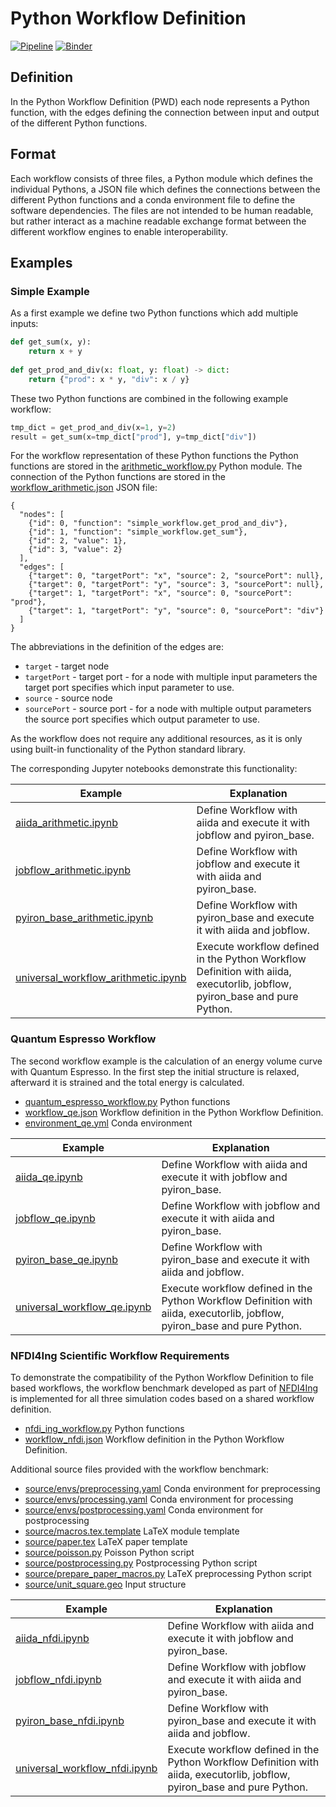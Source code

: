 # Python Workflow Definition
[![Pipeline](https://github.com/pyiron-dev/python-workflow-definition/actions/workflows/pipeline.yml/badge.svg)](https://github.com/pyiron-dev/python-workflow-definition/actions/workflows/pipeline.yml)
[![Binder](https://mybinder.org/badge_logo.svg)](https://mybinder.org/v2/gh/pyiron-dev/python-workflow-definition/HEAD)

## Definition
In the Python Workflow Definition (PWD) each node represents a Python function, with the edges defining the connection 
between input and output of the different Python functions. 

## Format
Each workflow consists of three files, a Python module which defines the individual Pythons, a JSON file which defines
the connections between the different Python functions and a conda environment file to define the software dependencies.
The files are not intended to be human readable, but rather interact as a machine readable exchange format between the 
different workflow engines to enable interoperability. 

## Examples
### Simple Example 
As a first example we define two Python functions which add multiple inputs: 
```python
def get_sum(x, y):
    return x + y
    
def get_prod_and_div(x: float, y: float) -> dict:
    return {"prod": x * y, "div": x / y}
```
These two Python functions are combined in the following example workflow:
```python
tmp_dict = get_prod_and_div(x=1, y=2)
result = get_sum(x=tmp_dict["prod"], y=tmp_dict["div"])
```
For the workflow representation of these Python functions the Python functions are stored in the [arithmetic_workflow.py](example_workflows/arithmetic/arithmetic_workflow.py)
Python module. The connection of the Python functions are stored in the [workflow_arithmetic.json](example_workflows/arithmetic/workflow.json) 
JSON file:
```
{
  "nodes": [
    {"id": 0, "function": "simple_workflow.get_prod_and_div"},
    {"id": 1, "function": "simple_workflow.get_sum"},
    {"id": 2, "value": 1},
    {"id": 3, "value": 2}
  ],
  "edges": [
    {"target": 0, "targetPort": "x", "source": 2, "sourcePort": null},
    {"target": 0, "targetPort": "y", "source": 3, "sourcePort": null},
    {"target": 1, "targetPort": "x", "source": 0, "sourcePort": "prod"},
    {"target": 1, "targetPort": "y", "source": 0, "sourcePort": "div"}
  ]
}
```
The abbreviations in the definition of the edges are:
* `target` - target node 
* `targetPort` - target port - for a node with multiple input parameters the target port specifies which input parameter to use.
* `source` - source node 
* `sourcePort` - source port - for a node with multiple output parameters the source port specifies which output parameter to use.

As the workflow does not require any additional resources, as it is only using built-in functionality of the Python standard 
library.

The corresponding Jupyter notebooks demonstrate this functionality:

| Example                                                                    | Explanation                                                                                                               | 
|----------------------------------------------------------------------------|---------------------------------------------------------------------------------------------------------------------------|
| [aiida_arithmetic.ipynb](example_workflows/arithmetic/aiida.ipynb)                           | Define Workflow with aiida and execute it with jobflow and pyiron_base.                                                   |
| [jobflow_arithmetic.ipynb](example_workflows/arithmetic/jobflow.ipynb)                       | Define Workflow with jobflow and execute it with aiida and pyiron_base.                                                   |
| [pyiron_base_arithmetic.ipynb](example_workflows/arithmetic/pyiron_base.ipynb)               | Define Workflow with pyiron_base and execute it with aiida and jobflow.                                                   |
| [universal_workflow_arithmetic.ipynb](example_workflows/arithmetic/universal_workflow.ipynb) | Execute workflow defined in the Python Workflow Definition with aiida, executorlib, jobflow, pyiron_base and pure Python. |

### Quantum Espresso Workflow
The second workflow example is the calculation of an energy volume curve with Quantum Espresso. In the first step the 
initial structure is relaxed, afterward it is strained and the total energy is calculated. 
* [quantum_espresso_workflow.py](example_workflows/quantum_espresso/quantum_espresso_workflow.py) Python functions 
* [workflow_qe.json](example_workflows/quantum_espresso/workflow.json) Workflow definition in the Python Workflow Definition.
* [environment_qe.yml](example_workflows/quantum_espresso/environment.yml) Conda environment

| Example                                                    | Explanation                                                                                                               | 
|------------------------------------------------------------|---------------------------------------------------------------------------------------------------------------------------|
| [aiida_qe.ipynb](example_workflows/quantum_espresso/aiida.ipynb)                           | Define Workflow with aiida and execute it with jobflow and pyiron_base.                                                   |
| [jobflow_qe.ipynb](example_workflows/quantum_espresso/jobflow.ipynb)                       | Define Workflow with jobflow and execute it with aiida and pyiron_base.                                                   |
| [pyiron_base_qe.ipynb](example_workflows/quantum_espresso/pyiron_base.ipynb)               | Define Workflow with pyiron_base and execute it with aiida and jobflow.                                                   |
| [universal_workflow_qe.ipynb](example_workflows/quantum_espresso/universal_workflow.ipynb) | Execute workflow defined in the Python Workflow Definition with aiida, executorlib, jobflow, pyiron_base and pure Python. |

### NFDI4Ing Scientific Workflow Requirements
To demonstrate the compatibility of the Python Workflow Definition to file based workflows, the workflow benchmark developed as part of [NFDI4Ing](https://github.com/BAMresearch/NFDI4IngScientificWorkflowRequirements)
is implemented for all three simulation codes based on a shared workflow definition. 
* [nfdi_ing_workflow.py](example_workflows/nfdi/nfdi_ing_workflow.py) Python functions 
* [workflow_nfdi.json](example_workflows/nfdi/workflow.json) Workflow definition in the Python Workflow Definition.

Additional source files provided with the workflow benchmark:
* [source/envs/preprocessing.yaml](example_workflows/nfdi/source/envs/preprocessing.yaml) Conda environment for preprocessing
* [source/envs/processing.yaml](example_workflows/nfdi/source/envs/processing.yaml) Conda environment for processing
* [source/envs/postprocessing.yaml](example_workflows/nfdi/source/envs/postprocessing.yaml) Conda environment for postprocessing
* [source/macros.tex.template](example_workflows/nfdi/source/macros.tex.template) LaTeX module template 
* [source/paper.tex](example_workflows/nfdi/source/paper.tex) LaTeX paper template 
* [source/poisson.py](example_workflows/nfdi/source/poisson.py) Poisson Python script 
* [source/postprocessing.py](example_workflows/nfdi/source/postprocessing.py) Postprocessing Python script
* [source/prepare_paper_macros.py](example_workflows/nfdi/source/prepare_paper_macros.py) LaTeX preprocessing Python script
* [source/unit_square.geo](example_workflows/nfdi/source/unit_square.geo) Input structure 

| Example                                                        | Explanation                                                                                                               | 
|----------------------------------------------------------------|---------------------------------------------------------------------------------------------------------------------------|
| [aiida_nfdi.ipynb](example_workflows/nfdi/aiida.ipynb)                           | Define Workflow with aiida and execute it with jobflow and pyiron_base.                                                   |
| [jobflow_nfdi.ipynb](example_workflows/nfdi/jobflow.ipynb)                       | Define Workflow with jobflow and execute it with aiida and pyiron_base.                                                   |
| [pyiron_base_nfdi.ipynb](example_workflows/nfdi/pyiron_base.ipynb)               | Define Workflow with pyiron_base and execute it with aiida and jobflow.                                                   |
| [universal_workflow_nfdi.ipynb](example_workflows/nfdi/universal_workflow.ipynb) | Execute workflow defined in the Python Workflow Definition with aiida, executorlib, jobflow, pyiron_base and pure Python. |